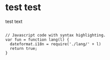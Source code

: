 <link rel="stylesheet" href="/path/to/styles/default.css">
<script src="/path/to/highlight.min.js"></script>
<script>hljs.highlightAll();</script>

<h1>test test</h1>
<p>test text</p>
<pre class="highlight"><code>
// Javascript code with syntax highlighting.
var fun = function lang(l) {
  dateformat.i18n = require('./lang/' + l)
  return true;
}</code></pre>
